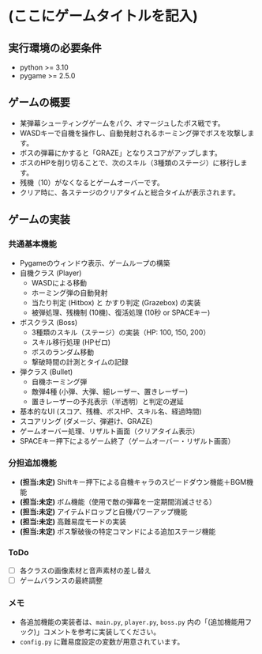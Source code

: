 # (ここにゲームタイトルを記入)

## 実行環境の必要条件
* python >= 3.10
* pygame >= 2.5.0

## ゲームの概要
* 某弾幕シューティングゲームをパク、オマージュしたボス戦です。
* WASDキーで自機を操作し、自動発射されるホーミング弾でボスを攻撃します。
* ボスの弾幕にかすると「GRAZE」となりスコアがアップします。
* ボスのHPを削り切ることで、次のスキル（3種類のステージ）に移行します。
* 残機（10）がなくなるとゲームオーバーです。
* クリア時に、各ステージのクリアタイムと総合タイムが表示されます。

## ゲームの実装

### 共通基本機能
* Pygameのウィンドウ表示、ゲームループの構築
* 自機クラス (Player)
    * WASDによる移動
    * ホーミング弾の自動発射
    * 当たり判定 (Hitbox) と かすり判定 (Grazebox) の実装
    * 被弾処理、残機制 (10機)、復活処理 (10秒 or SPACEキー)
* ボスクラス (Boss)
    * 3種類のスキル（ステージ）の実装（HP: 100, 150, 200）
    * スキル移行処理 (HPゼロ)
    * ボスのランダム移動
    * 撃破時間の計測とタイムの記録
* 弾クラス (Bullet)
    * 自機ホーミング弾
    * 敵弾4種 (小弾、大弾、細レーザー、置きレーザー)
    * 置きレーザーの予兆表示（半透明）と判定の遅延
* 基本的なUI (スコア、残機、ボスHP、スキル名、経過時間)
* スコアリング (ダメージ、弾避け、GRAZE)
* ゲームオーバー処理、リザルト画面（クリアタイム表示）
* SPACEキー押下によるゲーム終了（ゲームオーバー・リザルト画面）

### 分担追加機能
* **(担当:未定)** Shiftキー押下による自機キャラのスピードダウン機能＋BGM機能
* **(担当:未定)** ボム機能（使用で敵の弾幕を一定期間消滅させる）
* **(担当:未定)** アイテムドロップと自機パワーアップ機能
* **(担当:未定)** 高難易度モードの実装
* **(担当:未定)** ボス撃破後の特定コマンドによる追加ステージ機能

### ToDo
- [ ] 各クラスの画像素材と音声素材の差し替え
- [ ] ゲームバランスの最終調整

### メモ
* 各追加機能の実装者は、`main.py`, `player.py`, `boss.py` 内の「(追加機能用フック)」コメントを参考に実装してください。
* `config.py` に難易度設定の変数が用意されています。